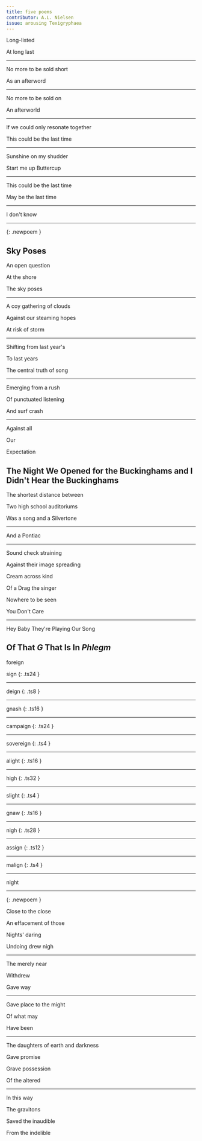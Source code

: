 ```yaml
---
title: five poems
contributor: A.L. Nielsen
issue: arousing Texigryphaea
---
```


Long-listed

At long last

---

No more to be sold short

As an afterword

---

No more to be sold on

An afterworld

---

If we could only resonate together

This could be the last time

---

Sunshine on my shudder

Start me up Buttercup

---

This could be the last time

May be the last time

---

I don't know

---
{: .newpoem }

## Sky Poses

An open question

At the shore

The sky poses

---

A coy gathering of clouds

Against our steaming hopes

At risk of storm

---

Shifting from last year's

To last years

The central truth of song

---

Emerging from a rush

Of punctuated listening

And surf crash

---

Against all

Our

Expectation

## The Night We Opened for the Buckinghams and I Didn't Hear the Buckinghams

The shortest distance between

Two high school auditoriums

Was a song and a Silvertone

---

And a Pontiac

---

Sound check straining

Against their image spreading

Cream across kind

Of a Drag the singer

Nowhere to be seen

You Don't Care

---

Hey Baby They're Playing Our Song

## Of That *G* That Is In *Phlegm*

foreign

sign
{: .ts24 }

---

deign
{: .ts8 }

---

gnash
{: .ts16 }

---

campaign
{: .ts24 }

---

sovereign
{: .ts4 }

---

alight
{: .ts16 }

---

high
{: .ts32 }

---

slight
{: .ts4 }

---

gnaw
{: .ts16 }

---

nigh
{: .ts28 }

---

assign
{: .ts12 }

---

malign
{: .ts4 }

---

night

---
{: .newpoem }

Close to the close

An effacement of those

Nights' daring

Undoing drew nigh

---

The merely near

Withdrew

Gave way

---

Gave place to the might

Of what may

Have been

---

The daughters of earth and darkness

Gave promise

Grave possession

Of the altered

---

In this way

The gravitons

Saved the inaudible

From the indelible

